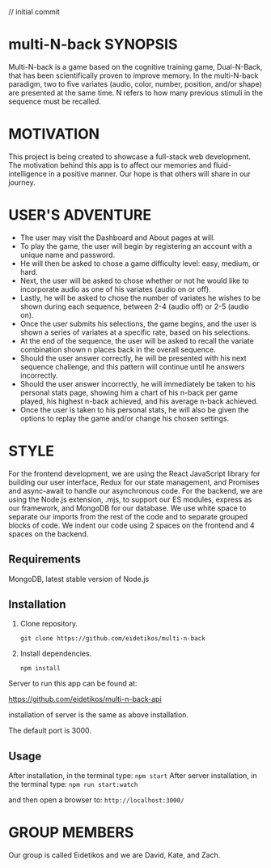 // initial commit 

# multi-N-back SYNOPSIS
Multi-N-back is a game based on the cognitive training game, Dual-N-Back, that has been scientifically proven to improve memory.  In the multi-N-back paradigm, two to five variates (audio, color, number, position, and/or shape)  are presented at the same time. N refers to how many previous stimuli in the sequence must be recalled. 

# MOTIVATION
This project is being created to showcase a full-stack web development.  The motivation behind this app is to affect our memories and fluid-intelligence in a positive manner.  Our hope is that others will share in our journey.

# USER'S ADVENTURE
- The user may visit the Dashboard and About pages at will.
- To play the game, the user will begin by registering an account with a unique name and password.
- He will then be asked to chose a game difficulty level: easy, medium, or hard.
- Next, the user will be asked to chose whether or not he would like to incorporate audio as one of his variates (audio on or off).
- Lastly, he will be asked to chose the number of variates he wishes to be shown during each sequence, between 2-4 (audio off) or 2-5 (audio on).
- Once the user submits his selections, the game begins, and the user is shown a series of variates at a specific rate, based on his selections. 
- At the end of the sequence, the user will be asked to recall the variate combination shown n places back in the overall sequence.
- Should the user answer correctly, he will be presented with his next sequence challenge, and this pattern will continue until he answers incorrectly.
- Should the user answer incorrectly, he will immediately be taken to his personal stats page, showing him a chart of his n-back per game played, his highest n-back achieved, and his average n-back achieved.
-  Once the user is taken to his personal stats, he will also be given the options to replay the game and/or change his chosen settings.

# STYLE
For the frontend development, we are using the React JavaScript library for building our user interface, Redux for our state management, and Promises and async-await to handle our asynchronous code. For the backend, we are using the Node.js extension, .mjs, to support our ES modules, express as our framework, and MongoDB for our database.  We use white space to separate our imports from the rest of the code and to separate grouped blocks of code.  We indent our code using 2 spaces on the frontend and 4 spaces on the backend.

## Requirements

MongoDB, latest stable version of Node.js 

## Installation


1. Clone repository.

    ```
    git clone https://github.com/eidetikos/multi-n-back 
    ```

1. Install dependencies.

    ```
    npm install
    ```

Server to run this app can be found at:

https://github.com/eidetikos/multi-n-back-api

installation of server is the same as above installation.

The default port is 3000.

## Usage

After installation, in the terminal type: `npm start`
After server installation, in the terminal type: `npm run start:watch`

and then open a browser to: `http://localhost:3000/`


# GROUP MEMBERS
Our group is called Eidetikos and we are David, Kate, and Zach.
